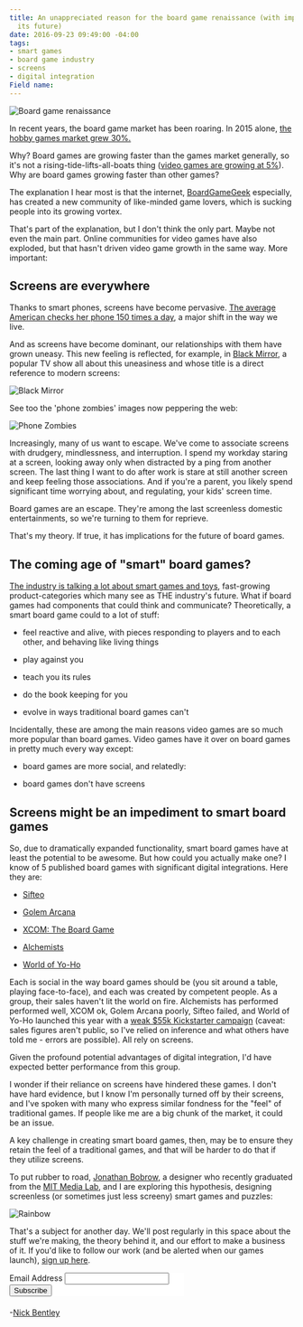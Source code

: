 ```yaml
---
title: An unappreciated reason for the board game renaissance (with implications for
  its future)
date: 2016-09-23 09:49:00 -04:00
tags:
- smart games
- board game industry
- screens
- digital integration
Field name: 
---
```


![Board game renaissance](https://siteleaf-img.global.ssl.fastly.net/U7P34qsY3vyo1I0QCizdffKjKCk=/fit-in/297x297/filters:dpr(2):quality(60):frames(0)/https://siteleaf-cdn.s3.amazonaws.com/57e500c951359653028d3f3c/assets/57e5364f51359653028d3f47.jpg)

In recent years, the board game market has been roaring. In 2015 alone, [the hobby games market grew 30%.](http://icv2.com/articles/news/view/35150/hobby-games-market-nearly-1-2-billion)

Why? Board games are growing faster than the games market generally, so it's not a rising-tide-lifts-all-boats thing ([video games are growing at 5%](https://newzoo.com/insights/articles/global-games-market-reaches-99-6-billion-2016-mobile-generating-37/)). Why are board games growing faster than other games?

The explanation I hear most is that the internet, [BoardGameGeek](https://www.boardgamegeek.com/) especially, has created a new community of like-minded game lovers, which is sucking people into its growing vortex.

That's part of the explanation, but I don't think the only part. Maybe not even the main part. Online communities for video games have also exploded, but that hasn't driven video game growth in the same way. More important:

## Screens are everywhere

Thanks to smart phones, screens have become pervasive. [The average American checks her phone 150 times a day](https://www.textrequest.com/blog/americans-check-their-cell-phones-150-times-a-day/), a major shift in the way we live.

And as screens have become dominant, our relationships with them have grown uneasy. This new feeling is reflected, for example, in [Black Mirror](https://en.wikipedia.org/wiki/Black_Mirror_(TV_series)), a popular TV show all about this uneasiness and whose title is a direct reference to modern screens:

![Black Mirror](https://siteleaf-img.global.ssl.fastly.net/LYxw5Vqbt7XiO_h98m_eyvF_7EY=/fit-in/297x297/filters:dpr(2):quality(60):frames(0)/https://siteleaf-cdn.s3.amazonaws.com/57e500c951359653028d3f3c/assets/57e5389551359653005fee90.jpg)

See too the 'phone zombies' images now peppering the web:

![Phone Zombies](https://siteleaf-img.global.ssl.fastly.net/dQiLtpDtk-tY8aT6hUf1_roL95U=/fit-in/297x297/filters:dpr(2):quality(60):frames(0)/https://siteleaf-cdn.s3.amazonaws.com/57e500c951359653028d3f3c/assets/57e5390051359652e82f6624.jpg)

Increasingly, many of us want to escape. We've come to associate screens with drudgery, mindlessness, and interruption. I spend my workday staring at a screen, looking away only when distracted by a ping from another screen. The last thing I want to do after work is stare at still another screen and keep feeling those associations. And if you're a parent, you likely spend significant time worrying about, and regulating, your kids' screen time.

Board games are an escape. They're among the last screenless domestic entertainments, so we're turning to them for reprieve.

That's my theory. If true, it has implications for the future of board games.

## The coming age of "smart" board games?

[The industry is talking a lot about smart games and toys](https://www.theguardian.com/technology/2016/sep/22/digital-children-smart-toys-technology), fast-growing product-categories which many see as THE industry's future. What if board games had components that could think and communicate? Theoretically, a smart board game could to a lot of stuff:

* feel reactive and alive, with pieces responding to players and to each other, and behaving like living things

* play against you

* teach you its rules

* do the book keeping for you

* evolve in ways traditional board games can't

Incidentally, these are among the main reasons video games are so much more popular than board games. Video games have it over on board games in pretty much every way except:

* board games are more social, and relatedly:

* board games don't have screens

## Screens might be an impediment to smart board games

So, due to dramatically expanded functionality, smart board games have at least the potential to be awesome. But how could you actually make one? I know of 5 published board games with significant digital integrations. Here they are:

* [Sifteo](https://www.amazon.com/Sifteo-Cubes-Intelligent-System-Newest/dp/B008X0ACP2)

* [Golem Arcana](http://golemarcana.com/)

* [XCOM: The Board Game](https://boardgamegeek.com/boardgame/163602/xcom-board-game)

* [Alchemists](https://boardgamegeek.com/boardgame/161970/alchemists)

* [World of Yo-Ho](http://yoho.io/english/index.html)

Each is social in the way board games should be (you sit around a table, playing face-to-face), and each was created by competent people. As a group, their sales haven't lit the world on fire. Alchemists has performed performed well, XCOM ok, Golem Arcana poorly, Sifteo failed, and World of Yo-Ho launched this year with a [weak $55k Kickstarter campaign](https://www.kickstarter.com/projects/iello/world-of-yo-ho/description) (caveat: sales figures aren't public, so I've relied on inference and what others have told me - errors are possible). All rely on screens.

Given the profound potential advantages of digital integration, I'd have expected better performance from this group.

I wonder if their reliance on screens have hindered these games. I don't have hard evidence, but I know I'm personally turned off by their screens, and I've spoken with many who express similar fondness for the "feel" of traditional games. If people like me are a big chunk of the market, it could be an issue.

A key challenge in creating smart board games, then, may be to ensure they retain the feel of a traditional games, and that will be harder to do that if they utilize screens.

To put rubber to road, [Jonathan Bobrow](http://cargo.jonathanbobrow.com/), a designer who recently graduated from the [MIT Media Lab](https://www.media.mit.edu/), and I are exploring this hypothesis, designing screenless (or sometimes just less screeny) smart games and puzzles:

![Rainbow](http://move38.com/attic/gifs/rainbow_01.gif)

That's a subject for another day. We'll post regularly in this space about the stuff we're making, the theory behind it, and our effort to make a business of it. If you'd like to follow our work (and be alerted when our games launch), [sign up here](http://automatiles.us14.list-manage.com/subscribe?u=7857fa104de3ffc5bbe78d94c&id=c82a234f7c).

<!-- Begin MailChimp Signup Form -->
<link href="//cdn-images.mailchimp.com/embedcode/classic-10_7.css" rel="stylesheet" type="text/css">
<style type="text/css">
	#mc_embed_signup{background:#fff; padding:0 10px 0 0px; margin:0 0 20px 0; max-width:300px; clear:left;}
</style>
<div id="mc_embed_signup">
<form action="//automatiles.us14.list-manage.com/subscribe/post?u=7857fa104de3ffc5bbe78d94c&amp;id=c82a234f7c" method="post" id="mc-embedded-subscribe-form" name="mc-embedded-subscribe-form" class="validate" target="_blank" novalidate>
    <div id="mc_embed_signup_scroll">
<div class="mc-field-group">
	<label for="mce-EMAIL">Email Address</label>
	<input type="email" value="" name="EMAIL" class="required email" id="mce-EMAIL">
</div>
	<div id="mce-responses" class="clear">
		<div class="response" id="mce-error-response" style="display:none"></div>
		<div class="response" id="mce-success-response" style="display:none"></div>
	</div>    <!-- real people should not fill this in and expect good things - do not remove this or risk form bot signups-->
    <div style="position: absolute; left: -5000px;" aria-hidden="true"><input type="text" name="b_7857fa104de3ffc5bbe78d94c_c82a234f7c" tabindex="-1" value=""></div>
    <div class="clear"><input type="submit" value="Subscribe" name="subscribe" id="mc-embedded-subscribe" class="button"></div>
    </div>
</form>
</div>
<script type='text/javascript' src='//s3.amazonaws.com/downloads.mailchimp.com/js/mc-validate.js'></script><script type='text/javascript'>(function($) {window.fnames = new Array(); window.ftypes = new Array();fnames[0]='EMAIL';ftypes[0]='email';fnames[1]='FNAME';ftypes[1]='text';fnames[2]='LNAME';ftypes[2]='text';}(jQuery));var $mcj = jQuery.noConflict(true);</script>
<!--End mc_embed_signup-->

-[Nick Bentley](https://nickbentleygames.wordpress.com/)